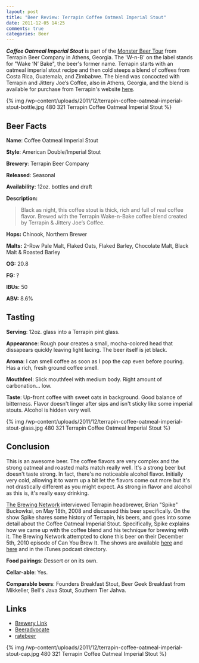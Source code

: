 ```yaml
---
layout: post
title: "Beer Review: Terrapin Coffee Oatmeal Imperial Stout"
date: 2011-12-05 14:25
comments: true
categories: Beer
---
```

*__Coffee Oatmeal Imperial Stout__* is part of the [Monster Beer Tour](http://terrapinbeer.com/brew/monster-beer/) from Terrapin Beer Company in Athens, Georgia. The 'W-n-B' on the label stands for "Wake ‘N’ Bake", the beer's former name. Terrapin starts with an oatmeal imperial stout recipe and then cold steeps a blend of coffees from Costa Rica, Guatemala, and Zimbabwe. The blend was concocted with Terrapin and Jittery Joe’s Coffee, also in Athens, Georgia, and the blend is available for purchase from Terrapin's website [here](http://terrapinbeer.com/store/).

{% img /wp-content/uploads/2011/12/terrapin-coffee-oatmeal-imperial-stout-bottle.jpg 480 321 Terrapin Coffee Oatmeal Imperial Stout %}

## Beer Facts

**Name**: Coffee Oatmeal Imperial Stout

**Style**: American Double/Imperial Stout

**Brewery**: Terrapin Beer Company

**Released**: Seasonal

**Availability**: 12oz. bottles and draft

**Description:**

>Black as night, this coffee stout is thick, rich and full of real coffee flavor. Brewed with the Terrapin Wake-n-Bake coffee blend created by Terrapin & Jittery Joe’s Coffee.

**Hops:** Chinook, Northern Brewer

**Malts:** 2-Row Pale Malt, Flaked Oats, Flaked Barley, Chocolate Malt, Black Malt & Roasted Barley

**OG:** 20.8

**FG:** ?

**IBUs:** 50

**ABV:** 8.6%

## Tasting

**Serving**: 12oz. glass into a Terrapin pint glass.

**Appearance**: Rough pour creates a small, mocha-colored head that dissapears quickly leaving light lacing. The beer itself is jet black.

**Aroma**: I can smell coffee as soon as I pop the cap even before pouring. Has a rich, fresh ground coffee smell.

**Mouthfeel**: Slick mouthfeel with medium body. Right amount of carbonation... low.

**Taste**: Up-front coffee with sweet oats in background. Good balance of bitterness. Flavor doesn't linger after sips and isn't sticky like some imperial stouts. Alcohol is hidden very well.

{% img /wp-content/uploads/2011/12/terrapin-coffee-oatmeal-imperial-stout-glass.jpg 480 321 Terrapin Coffee Oatmeal Imperial Stout %}

## Conclusion
This is an awesome beer. The coffee flavors are very complex and the strong oatmeal and roasted malts match really well. It's a strong beer but doesn't taste strong. In fact, there's no noticeable alcohol flavor. Initially very cold, allowing it to warm up a bit let the flavors come out more but it's not drastically different as you might expect. As strong in flavor and alcohol as this is, it's really easy drinking.

[The Brewing Network](http://www.thebrewingnetwork.com/) interviewed Terrapin headbrewer, Brian "Spike" Buckowksi, on May 18th, 2008 and discussed this beer specifically. On the show Spike shares some history of Terrapin, his beers, and goes into some detail about the Coffee Oatmeal Imperial Stout. Specifically, Spike explains how we came up with the coffee blend and his technique for brewing with it. The Brewing Network attempted to clone this beer on their December 5th, 2010 episode of Can You Brew It. The shows are available [here](http://thebrewingnetwork.com/shows/The-Sunday-Session/The-Sunday-Session-05-18-08-Terrapin-Brewery-Brewmaster-Brian-Spike-Buckowski) and [here](http://thebrewingnetwork.com/shows/700) and in the iTunes podcast directory.

**Food pairings**: Dessert or on its own.

**Cellar-able**: Yes.

**Comparable beers**: Founders Breakfast Stout, Beer Geek Breakfast from Mikkeller, Bell's Java Stout, Southern Tier Jahva.

## Links

* [Brewery Link](http://terrapinbeer.com/brew/monster-beer/wake-n-bake-coffee-oatmeal-imperial-stout/)
* [Beeradvocate](http://beeradvocate.com/beer/profile/2372/21950)
* [ratebeer](http://www.ratebeer.com/beer/terrapin-wake-n-bake-coffee-oatmeal-imperial-stout/42303/)

{% img /wp-content/uploads/2011/12/terrapin-coffee-oatmeal-imperial-stout-cap.jpg 480 321 Terrapin Coffee Oatmeal Imperial Stout %}
